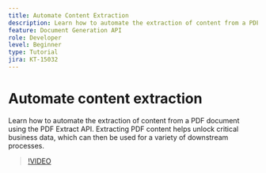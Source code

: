 ```yaml
---
title: Automate Content Extraction
description: Learn how to automate the extraction of content from a PDF document using the PDF Extract API
feature: Document Generation API
role: Developer
level: Beginner
type: Tutorial
jira: KT-15032
---
```

# Automate content extraction

Learn how to automate the extraction of content from a PDF document using the PDF Extract API. Extracting PDF content helps unlock critical business data, which can then be used for a variety of downstream processes.

>[!VIDEO](https://video.tv.adobe.com/v/3428294?hidetitle=true)
